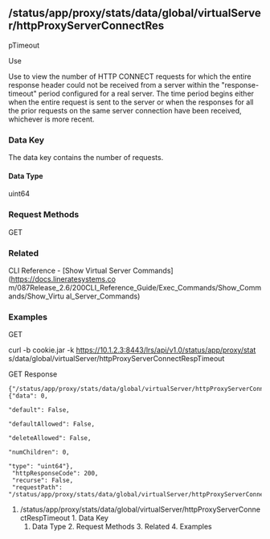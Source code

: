 ## /status/app/proxy/stats/data/global/virtualServer/httpProxyServerConnectRes
pTimeout

Use

Use to view the number of HTTP CONNECT requests for which the entire response
header could not be received from a server within the "response-timeout"
period configured for a real server. The time period begins either when the
entire request is sent to the server or when the responses for all the prior
requests on the same server connection have been received, whichever is more
recent.

### Data Key

The data key contains the number of requests.

#### Data Type

uint64

### Request Methods

GET

### Related

CLI Reference - [Show Virtual Server Commands](https://docs.lineratesystems.co
m/087Release_2.6/200CLI_Reference_Guide/Exec_Commands/Show_Commands/Show_Virtu
al_Server_Commands)

### Examples

GET

curl -b cookie.jar -k https://10.1.2.3:8443/lrs/api/v1.0/status/app/proxy/stat
s/data/global/virtualServer/httpProxyServerConnectRespTimeout

GET Response

    
    
    {"/status/app/proxy/stats/data/global/virtualServer/httpProxyServerConnectRespTimeout": {"data": 0,
                                                                                           "default": False,
                                                                                           "defaultAllowed": False,
                                                                                           "deleteAllowed": False,
                                                                                           "numChildren": 0,
                                                                                           "type": "uint64"},
     "httpResponseCode": 200,
     "recurse": False,
     "requestPath": "/status/app/proxy/stats/data/global/virtualServer/httpProxyServerConnectRespTimeout"}
    

  1. /status/app/proxy/stats/data/global/virtualServer/httpProxyServerConnectRespTimeout
    1. Data Key
      1. Data Type
    2. Request Methods
    3. Related
    4. Examples

